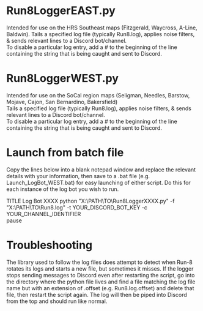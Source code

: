 # Run8LoggerEAST.py
Intended for use on the HRS Southeast maps (Fitzgerald, Waycross, A-Line, Baldwin). 
Tails a specified log file (typically Run8.log), applies noise filters, & sends relevant lines to a Discord bot/channel.  
To disable a particular log entry, add a # to the beginning of the line containing the string that is being caught and sent to Discord.  

# Run8LoggerWEST.py
Intended for use on the SoCal region maps (Seligman, Needles, Barstow, Mojave, Cajon, San Bernardino, Bakersfield)  
Tails a specified log file (typically Run8.log), applies noise filters, & sends relevant lines to a Discord bot/channel.  
To disable a particular log entry, add a # to the beginning of the line containing the string that is being caught and sent to Discord.  

# Launch from batch file
Copy the lines below into a blank notepad window and replace the relevant details with your information, then save to a .bat file (e.g.
Launch_LogBot_WEST.bat) for easy launching of either script. Do this for each instance of the log bot you wish to run. 

TITLE Log Bot XXXX
python "X:\PATH\TO\Run8LoggerXXXX.py" -f "X:\PATH\TO\Run8.log" -t YOUR_DISCORD_BOT_KEY -c YOUR_CHANNEL_IDENTIFIER  
pause

# Troubleshooting
The library used to follow the log files does attempt to detect when Run-8 rotates its logs and starts a new file, but sometimes it misses.
If the logger stops sending messages to Discord even after restarting the script, go into the directory where the python file lives and
find a file matching the log file name but with an extension of .offset (e.g. Run8.log.offset) and delete that file, then restart the script
again.  The log will then be piped into Discord from the top and should run like normal.
